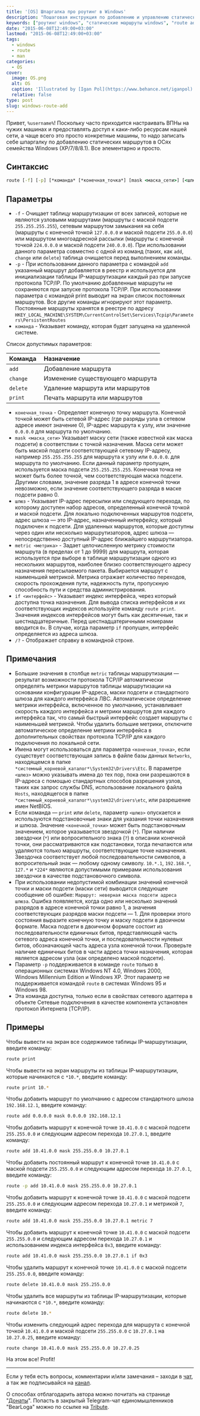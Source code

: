 ```yaml
---
title: '[OS] Шпаргалка про роутинг в Windows'
description: "Пошаговая инструкция по добавлению и управлению статическими маршрутами в Windows: синтаксис, параметры, примеры команд, советы по настройке и устранению ошибок."
keywords: ["роутинг windows", "статические маршруты windows", "route add windows", "windows routing table", "настройка маршрутизации windows", "route print", "windows network troubleshooting", "windows route delete", "windows route change"]
date: "2015-06-08T12:49:00+03:00"
lastmod: "2015-06-08T12:49:00+03:00"
tags:
  - windows
  - route
  - man
categories:
  - OS
cover:
  image: OS.png
  alt: OS
  caption: 'Illustrated by [Igan Pol](https://www.behance.net/iganpol)'
  relative: false
type: post
slug: windows-route-add
---
```


Привет, `%username%`! Поскольку часто приходится настраивать ВПНы на чужих машинах и предоставлять доступ к каки-либо ресурсам нашей сети, а чаще всего это просто конкретные машины, то надо записать себе шпаргалку по добавлению статических маршрутов в ОСях семейства Windows (XP/7/8/8.1). Все элементарно и просто.

## Синтаксис

```cmd
route [-f] [-p] [*команда* [*конечная_точка*] [mask <маска_сети>] [<шлюз>] [metric <метрика>]] [if <интерфейс>]]
```

## Параметры

- `-f` - Очищает таблицу маршрутизации от всех записей, которые не являются узловыми маршрутами (маршруты с маской подсети `255.255.255.255`), сетевым маршрутом замыкания на себя (маршруты с конечной точкой `127.0.0.0` и маской подсети `255.0.0.0`) или маршрутом многоадресной рассылки (маршруты с конечной точкой `224.0.0.0` и маской подсети `240.0.0.0`). При использовании данного параметра совместно с одной из команд (таких, как `add`, `change` или `delete`) таблица очищается перед выполнением команды.
- `-p` - При использовании данного параметра с командой `add` указанный маршрут добавляется в реестр и используется для инициализации таблицы IP-маршрутизации каждый раз при запуске протокола TCP/IP. По умолчанию добавленные маршруты не сохраняются при запуске протокола TCP/IP. При использовании параметра с командой print выводит на экран список постоянных маршрутов. Все другие команды игнорируют этот параметр. Постоянные маршруты хранятся в реестре по адресу `HKEY_LOCAL_MACHINE\SYSTEM\CurrentControlSet\Services\Tcpip\Parameters\PersistentRoutes`
- `команда` - Указывает команду, которая будет запущена на удаленной системе.

Список допустимых параметров:

|Команда | Назначение |
|:---|:---|
|`add` | Добавление маршрута|
|`change` | Изменение существующего маршрута|
|`delete` |Удаление маршрута или маршрутов|
|`print` | Печать маршрута или маршрутов|

- `конечная_точка` -  Определяет конечную точку маршрута. Конечной точкой может быть сетевой IP-адрес (где разряды узла в сетевом адресе имеют значение 0), IP-адрес маршрута к узлу, или значение `0.0.0.0` для маршрута по умолчанию.
- `mask <маска_сети>` Указывает маску сети (также известной как маска подсети) в соответствии с точкой назначения. Маска сети может быть маской подсети соответствующей сетевому IP-адресу, например `255.255.255.255` для маршрута к узлу или `0.0.0.0`. для маршрута по умолчанию. Если данный параметр пропущен, используется маска подсети `255.255.255.255`. Конечная точка не может быть более точной, чем соответствующая маска подсети. Другими словами, значение разряда 1 в адресе конечной точки невозможно, если значение соответствующего разряда в маске подсети равно 0.
- `шлюз` - Указывает IP-адрес пересылки или следующего перехода, по которому доступен набор адресов, определенный конечной точкой и маской подсети. Для локально подключенных маршрутов подсети, адрес шлюза — это IP-адрес, назначенный интерфейсу, который подключен к подсети. Для удаленных маршрутов, которые доступны через один или несколько маршрутизаторов, адрес шлюза — непосредственно доступный IP-адрес ближайшего маршрутизатора.
- `metric <метрика>` - Задает целочисленную метрику стоимости маршрута (в пределах от 1 до 9999) для маршрута, которая используется при выборе в таблице маршрутизации одного из нескольких маршрутов, наиболее близко соответствующего адресу назначения пересылаемого пакета. Выбирается маршрут с наименьшей метрикой. Метрика отражает количество переходов, скорость прохождения пути, надежность пути, пропускную способность пути и средства администрирования.
- `if <интерфейс>` - Указывает индекс интерфейса, через который доступна точка назначения. Для вывода списка интерфейсов и их соответствующих индексов используйте команду `route print`. Значения индексов интерфейсов могут быть как десятичные, так и шестнадцатеричные. Перед шестнадцатеричными номерами вводится `0х`. В случае, когда параметр `if` пропущен, интерфейс определяется из адреса шлюза.
- `/?` -  Отображает справку в командной строке.

## Примечания

- Большие значения в столбце `metric` таблицы маршрутизации — результат возможности протокола TCP/IP автоматически определять метрики маршрутов таблицы маршрутизации на основании конфигурации IP-адреса, маски подсети и стандартного шлюза для каждого интерфейса ЛВС. Автоматическое определение метрики интерфейса, включенное по умолчанию, устанавливает скорость каждого интерфейса и метрики маршрутов для каждого интерфейса так, что самый быстрый интерфейс создает маршруты с наименьшей метрикой. Чтобы удалить большие метрики, отключите автоматическое определение метрики интерфейса в дополнительных свойствах протокола TCP/IP для каждого подключения по локальной сети.
- Имена могут использоваться для параметра `<конечная_точка>`, если существует соответствующая запись в файле базы данных `Networks`, находящемся в папке `*системный_корневой_каталог*\System32\Drivers\Etc`. В параметре `<шлюз>` можно указывать имена до тех пор, пока они разрешаются в IP-адреса с помощью стандартных способов разрешения узлов, таких как запрос службы DNS, использование локального файла `Hosts`, находящегося в папке `*системный_корневой_каталог*\system32\drivers\etc`, или разрешение имен NetBIOS.
- Если команда — `print` или `delete`, параметр `<шлюз>` опускается и используются подстановочные знаки для указания точки назначения и шлюза. Значение `<конечной_точки>` может быть подстановочным значением, которое указывается звездочкой (`*`). При наличии звездочки (`*`) или вопросительного знака (`?`) в описании конечной точки, они рассматриваются как подстановки, тогда печатаются или удаляются только маршруты, соответствующие точке назначения. Звездочка соответствует любой последовательности символов, а вопросительный знак — любому одному символу. `10.*.1`, `192.168.*`, `127.*` и `*224*` являются допустимыми примерами использования звездочки в качестве подстановочного символа.
- При использовании недопустимой комбинации значений конечной точки и маски подсети (маски сети) выводится следующее сообщение об ошибке: `Маршрут: неверная маска подсети адреса шлюза`. Ошибка появляется, когда одно или несколько значений разрядов в адресе конечной точки равно 1, а значения соответствующих разрядов маски подсети — 1. Для проверки этого состояния выразите конечную точку и маску подсети в двоичном формате. Маска подсети в двоичном формате состоит из последовательности единичных битов, представляющей часть сетевого адреса конечной точки, и последовательности нулевых битов, обозначающей часть адреса узла конечной точки. Проверьте наличие единичных битов в части адреса точки назначения, которая является адресом узла (как определено маской подсети).
- Параметр `-p` поддерживается в команде `route` только в операционных системах Windows NT 4.0, Windows 2000, Windows Millennium Edition и Windows XP. Этот параметр не поддерживается командой `route` в системах Windows 95 и Windows 98.
- Эта команда доступна, только если в свойствах сетевого адаптера в объекте Сетевые подключения в качестве компонента установлен протокол Интернета (TCP/IP).

## Примеры

Чтобы вывести на экран все содержимое таблицы IP-маршрутизации, введите команду:

```bash
route print
```

Чтобы вывести на экран маршруты из таблицы IP-маршрутизации, которые начинаются с `*10.*`, введите команду:

```bash
route print 10.*
```

Чтобы добавить маршрут по умолчанию с адресом стандартного шлюза `192.168.12.1`, введите команду:

```bash
route add 0.0.0.0 mask 0.0.0.0 192.168.12.1
```

Чтобы добавить маршрут к конечной точке `10.41.0.0` с маской подсети `255.255.0.0` и следующим адресом перехода `10.27.0.1`, введите команду:

```bash
route add 10.41.0.0 mask 255.255.0.0 10.27.0.1
```

Чтобы добавить постоянный маршрут к конечной точке `10.41.0.0` с маской подсети `255.255.0.0` и следующим адресом перехода `10.27.0.1`, введите команду:

```bash
route -p add 10.41.0.0 mask 255.255.0.0 10.27.0.1
```

Чтобы добавить маршрут к конечной точке `10.41.0.0` с маской подсети `255.255.0.0` и следующим адресом перехода `10.27.0.1` и метрикой `7`, введите команду:

```bash
route add 10.41.0.0 mask 255.255.0.0 10.27.0.1 metric 7
```

Чтобы добавить маршрут к конечной точке `10.41.0.0` с маской подсети `255.255.0.0` и следующим адресом перехода `10.27.0.1` и использованием индекса интерфейса `0х3`, введите команду:

```bash
route add 10.41.0.0 mask 255.255.0.0 10.27.0.1 if 0x3
```

Чтобы удалить маршрут к конечной точке `10.41.0.0` с маской подсети `255.255.0.0`, введите команду:

```bash
route delete 10.41.0.0 mask 255.255.0.0
```

Чтобы удалить все маршруты из таблицы IP-маршрутизации, которые начинаются с `*10.*`, введите команду:

```bash
route delete 10.*
```

Чтобы изменить следующий адрес перехода для маршрута с конечной точкой `10.41.0.0` и маской подсети `255.255.0.0` с `10.27.0.1` на `10.27.0.25`, введите команду:

```bash
route change 10.41.0.0 mask 255.255.0.0 10.27.0.25
```

На этом все! Profit!

---

Если у тебя есть вопросы, комментарии и/или замечания – заходи в [чат](https://ttttt.me/jtprogru_chat), а так же подписывайся на [канал](https://ttttt.me/jtprogru_channel).

О способах отблагодарить автора можно почитать на странице "[Донаты](https://jtprog.ru/donations/)". Попасть в закрытый Telegram-чат единомышленников "BearLoga" можно по ссылке на [Tribute](https://web.tribute.tg/s/oRV).
